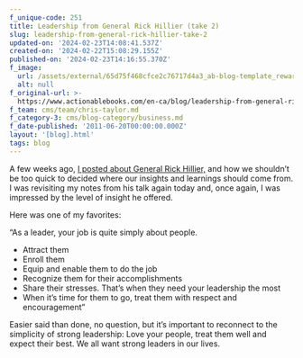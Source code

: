```yaml
---
f_unique-code: 251
title: Leadership from General Rick Hillier (take 2)
slug: leadership-from-general-rick-hillier-take-2
updated-on: '2024-02-23T14:08:41.537Z'
created-on: '2024-02-22T15:08:29.155Z'
published-on: '2024-02-23T14:16:55.370Z'
f_image:
  url: /assets/external/65d75f468cfce2c76717d4a3_ab-blog-template_reward.jpeg
  alt: null
f_original-url: >-
  https://www.actionablebooks.com/en-ca/blog/leadership-from-general-rick-hillier-take-2/
f_team: cms/team/chris-taylor.md
f_category-3: cms/blog-category/business.md
f_date-published: '2011-06-20T00:00:00.000Z'
layout: '[blog].html'
tags: blog
---
```


A few weeks ago, [I posted about General Rick Hillier,](http://actionablebooks.com/unusual-sources/) and how we shouldn’t be too quick to decided where our insights and learnings should come from. I was revisiting my notes from his talk again today and, once again, I was impressed by the level of insight he offered.

Here was one of my favorites:

“As a leader, your job is quite simply about people.

*   Attract them
*   Enroll them
*   Equip and enable them to do the job
*   Recognize them for their accomplishments
*   Share their stresses. That’s when they need your leadership the most
*   When it’s time for them to go, treat them with respect and encouragement”

Easier said than done, no question, but it’s important to reconnect to the simplicity of strong leadership: Love your people, treat them well and expect their best. We all want strong leaders in our lives.
